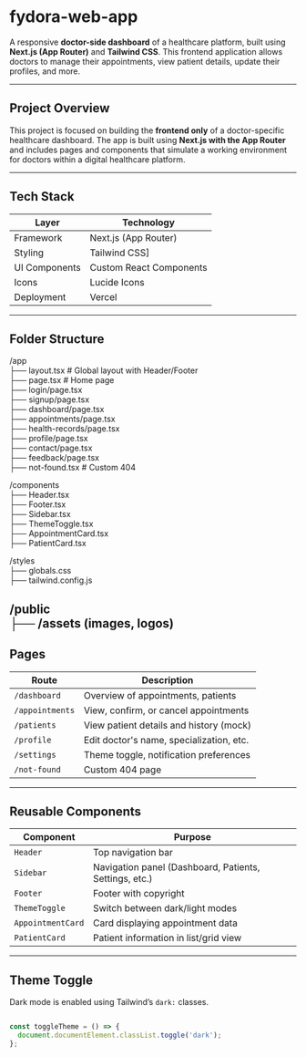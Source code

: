 
# fydora-web-app 

A responsive **doctor-side dashboard** of a healthcare platform, built using **Next.js (App Router)** and **Tailwind CSS**. This frontend application allows doctors to manage their appointments, view patient details, update their profiles, and more.

---

##  Project Overview

This project is focused on building the **frontend only** of a doctor-specific healthcare dashboard. The app is built using **Next.js with the App Router** and includes pages and components that simulate a working environment for doctors within a digital healthcare platform.


---

##  Tech Stack

| Layer         | Technology              |
|---------------|--------------------------|
| Framework     | Next.js (App Router)     |
| Styling       | Tailwind CSS]            |
| UI Components | Custom React Components  |
| Icons         | Lucide Icons             |
| Deployment    | Vercel                   |  
  
---

##  Folder Structure

/app  
├── layout.tsx # Global layout with Header/Footer  
├── page.tsx # Home page  
├── login/page.tsx  
├── signup/page.tsx  
├── dashboard/page.tsx  
├── appointments/page.tsx  
├── health-records/page.tsx  
├── profile/page.tsx  
├── contact/page.tsx  
├── feedback/page.tsx  
├── not-found.tsx # Custom 404  

/components  
├── Header.tsx  
├── Footer.tsx  
├── Sidebar.tsx  
├── ThemeToggle.tsx  
├── AppointmentCard.tsx  
├── PatientCard.tsx   

/styles  
├── globals.css  
├── tailwind.config.js  

/public   
├── /assets (images, logos)  
---

##  Pages


| Route               | Description                                |
|---------------------|--------------------------------------------|
| `/dashboard`        | Overview of appointments, patients         |
| `/appointments`     | View, confirm, or cancel appointments      |
| `/patients`         | View patient details and history (mock)    |
| `/profile`          | Edit doctor's name, specialization, etc.   |
| `/settings`         | Theme toggle, notification preferences     |
| `/not-found`        | Custom 404 page                            |

---

##  Reusable Components

| Component         | Purpose |
|------------------|---------|
| `Header`         | Top navigation bar |
| `Sidebar`        | Navigation panel (Dashboard, Patients, Settings, etc.) |
| `Footer`         | Footer with copyright |
| `ThemeToggle`    | Switch between dark/light modes |
| `AppointmentCard`| Card displaying appointment data |
| `PatientCard`    | Patient information in list/grid view |


---

##  Theme Toggle

Dark mode is enabled using Tailwind’s `dark:` classes.  
```js

const toggleTheme = () => {
  document.documentElement.classList.toggle('dark');
};
